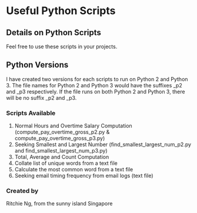 # Useful Python Scripts

## Details on Python Scripts
Feel free to use these scripts in your projects. 

## Python Versions
I have created two versions for each scripts to run on Python 2 and Python 3. The file names for Python 2 and Python 3 would have the suffixes _p2 and _p3 respectively. If the file runs on both Python 2 and Python 3, there will be no suffix _p2 and _p3.

### Scripts Available
1. Normal Hours and Overtime Salary Computation (compute_pay_overtime_gross_p2.py & compute_pay_overtime_gross_p3.py)
2. Seeking Smallest and Largest Number (find_smallest_largest_num_p2.py and find_smallest_largest_num_p3.py)
3. Total, Average and Count Computation
4. Collate list of unique words from a text file
5. Calculate the most common word from a text file
6. Seeking email timing frequency from email logs (text file)

### Created by
Ritchie Ng, from the sunny island Singapore